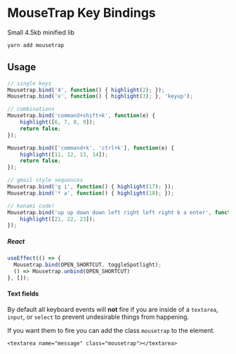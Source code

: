 # MouseTrap Key Bindings

Small 4.5kb minified lib

```bash
yarn add mousetrap
```

## Usage

```js
// single keys
Mousetrap.bind('4', function() { highlight(2); });
Mousetrap.bind('x', function() { highlight(3); }, 'keyup');

// combinations
Mousetrap.bind('command+shift+k', function(e) {
    highlight([6, 7, 8, 9]);
    return false;
});

Mousetrap.bind(['command+k', 'ctrl+k'], function(e) {
    highlight([11, 12, 13, 14]);
    return false;
});

// gmail style sequences
Mousetrap.bind('g i', function() { highlight(17); });
Mousetrap.bind('* a', function() { highlight(18); });

// konami code!
Mousetrap.bind('up up down down left right left right b a enter', function() {
    highlight([21, 22, 23]);
});
```

##### React

```js
useEffect(() => {
  Mousetrap.bind(OPEN_SHORTCUT, toggleSpotlight);
  () => Mousetrap.unbind(OPEN_SHORTCUT)
}, []);
```

#### Text fields

By default all keyboard events will **not** fire if you are inside of a `textarea`, `input`, or `select` to prevent undesirable things from happening.

If you want them to fire you can add the class `mousetrap` to the element.

```
<textarea name="message" class="mousetrap"></textarea>
```

